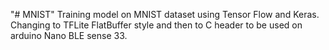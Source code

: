 "# MNIST" 
Training model on MNIST dataset using Tensor Flow and Keras. 
Changing to TFLite FlatBuffer style and then to C header to be used on arduino Nano BLE sense 33. 
